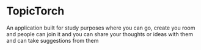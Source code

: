 # TopicTorch
An application built for study purposes where you can go, create you room and people can join it and you can share your thoughts or ideas with them and can take suggestions from them
